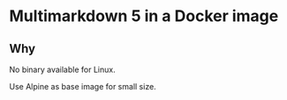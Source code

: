 # Multimarkdown 5 in a Docker image

## Why

No binary available for Linux.

Use Alpine as base image for small size.
